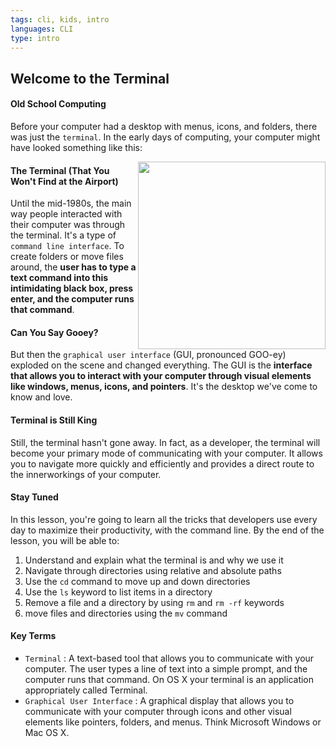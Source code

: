 ```yaml
---
tags: cli, kids, intro
languages: CLI
type: intro
---
```


## Welcome to the Terminal

#### Old School Computing
Before your computer had a desktop with menus, icons, and folders, there was just the `terminal`. In the early days of computing, your computer might have looked something like this:

<img src="http://upload.wikimedia.org/wikipedia/commons/thumb/9/99/DEC_VT100_terminal.jpg/541px-DEC_VT100_terminal.jpg" width="300" align="right">

#### The Terminal (That You Won't Find at the Airport)
Until the mid-1980s, the main way people interacted with their computer was through the terminal. It's a type of `command line interface`. To create folders or move files around, the **user has to type a text command into this intimidating black box, press enter, and the computer runs that command**.

#### Can You Say Gooey?
But then the `graphical user interface` (GUI, pronounced GOO-ey) exploded on the scene and changed everything. The GUI is the **interface that allows you to interact with your computer through visual elements like windows, menus, icons, and pointers**. It's the desktop we've come to know and love.

#### Terminal is Still King
Still, the terminal hasn't gone away. In fact, as a developer, the terminal will become your primary mode of communicating with your computer. It allows you to navigate more quickly and efficiently and provides a direct route to the innerworkings of your computer.

#### Stay Tuned
In this lesson, you're going to learn all the tricks that developers use every day to maximize their productivity, with the command line. By the end of the lesson, you will be able to:

1. Understand and explain what the terminal is and why we use it
2. Navigate through directories using relative and absolute paths
3. Use the `cd` command to move up and down directories
4. Use the `ls` keyword to list items in a directory
5. Remove a file and a directory by using `rm` and `rm -rf` keywords
6. move files and directories using the `mv` command

#### Key Terms
* `Terminal` : A text-based tool that allows you to communicate with your computer. The user types a line of text into a simple prompt, and the computer runs that command. On OS X your terminal is an application appropriately called Terminal. <br>
* `Graphical User Interface` : A graphical display that allows you to communicate with your computer through icons and other visual elements like pointers, folders, and menus. Think Microsoft Windows or Mac OS X.
